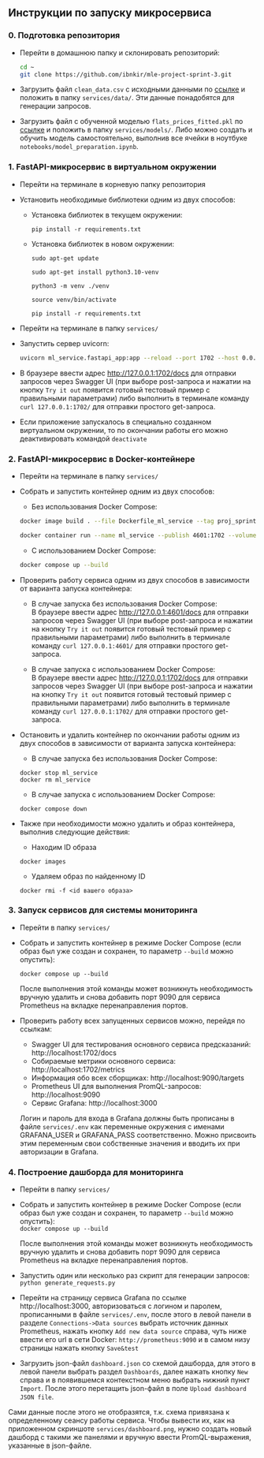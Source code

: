 ## Инструкции по запуску микросервиса

### 0. Подготовка репозитория
- Перейти в домашнюю папку и склонировать репозиторий:
    ```bash
    cd ~
    git clone https://github.com/ibnkir/mle-project-sprint-3.git
    ```

- Загрузить файл `clean_data.csv` с исходными данными по [ссылке](https://disk.yandex.ru/d/OIInLdG4dZMVZA) и положить в папку `services/data/`. Эти данные понадобятся для генерации запросов.

- Загрузить файл с обученной моделью `flats_prices_fitted.pkl` 
по [ссылке](https://disk.yandex.ru/d/Ce6MX9OaWiyOKA) и положить в папку `services/models/`. 
Либо можно создать и обучить модель самостоятельно, выполнив все ячейки в ноутбуке 
`notebooks/model_preparation.ipynb`. 


### 1. FastAPI-микросервис в виртуальном окружении
- Перейти на терминале в корневую папку репозитория
    
- Установить необходимые библиотеки одним из двух способов:

    - Установка библиотек в текущем окружении:<br>
        ```
        pip install -r requirements.txt
        ```

    - Установка библиотек в новом окружении:<br>
        ```
        sudo apt-get update
        
        sudo apt-get install python3.10-venv
        
        python3 -m venv ./venv
        
        source venv/bin/activate
        
        pip install -r requirements.txt
        ```

- Перейти на терминале в папку `services/`
    
- Запустить сервер uvicorn:
   ```bash
   uvicorn ml_service.fastapi_app:app --reload --port 1702 --host 0.0.0.0
   ```

- В браузере ввести адрес http://127.0.0.1:1702/docs для отправки запросов через Swagger UI
(при выборе post-запроса и нажатии на кнопку `Try it out` появится готовый тестовый пример с правильными параметрами) либо выполнить в терминале команду `curl 127.0.0.1:1702/` для отправки простого get-запроса.

- Если приложение запускалось в специально созданном виртуальном окружении, 
то по окончании работы его можно деактивировать командой `deactivate`

### 2. FastAPI-микросервис в Docker-контейнере
- Перейти на терминале в папку `services/`

- Собрать и запустить контейнер одним из двух способов:

    - Без использования Docker Compose:<br>
    ```bash
    docker image build . --file Dockerfile_ml_service --tag proj_sprint3:ml_service
    
    docker container run --name ml_service --publish 4601:1702 --volume=./models:/price_app/models --env-file .env proj_sprint3:ml_service
    ```

    - С использованием Docker Compose:<br>
    ```bash
    docker compose up --build
    ```

- Проверить работу сервиса одним из двух способов в зависимости от варианта запуска контейнера:

    - В случае запуска без использования Docker Compose:<br>
    В браузере ввести адрес http://127.0.0.1:4601/docs для отправки запросов через Swagger UI 
    (при выборе post-запроса и нажатии на кнопку `Try it out` появится готовый тестовый пример с правильными параметрами) либо выполнить в терминале команду `curl 127.0.0.1:4601/` для отправки простого get-запроса.

    - В случае запуска с использованием Docker Compose:<br>
    В браузере ввести адрес http://127.0.0.1:1702/docs для отправки запросов через Swagger UI 
    (при выборе post-запроса и нажатии на кнопку `Try it out` появится готовый тестовый пример с правильными параметрами) либо выполнить в терминале команду `curl 127.0.0.1:1702/` для отправки простого get-запроса.

- Остановить и удалить контейнер по окончании работы одним из двух способов
в зависимости от варианта запуска контейнера:

    - В случае запуска без использования Docker Compose:<br>
    ```
    docker stop ml_service
    docker rm ml_service
    ```

    - В случае запуска с использованием Docker Compose:<br>
    ```
    docker compose down
    ```

- Также при необходимости можно удалить и образ контейнера, выполнив следующие действия:
    - Находим ID образа
    ```
    docker images
    ```
    
    - Удаляем образ по найденному ID
    ```
    docker rmi -f <id вашего образа>
    ```

### 3. Запуск сервисов для системы мониторинга
- Перейти в папку `services/`

- Собрать и запустить контейнер в режиме Docker Compose 
(если образ был уже создан и сохранен, то параметр `--build` можно опустить):<br>
    ```
    docker compose up --build
    ```
    
    После выполнения этой команды может возникнуть необходимость вручную удалить и снова добавить порт 9090 для сервиса Prometheus на вкладке перенаправления портов.

- Проверить работу всех запущенных сервисов можно, перейдя по ссылкам:
    - Swagger UI для тестирования основного сервиса предсказаний: http://localhost:1702/docs
    - Собираемые метрики основного сервиса: http://localhost:1702/metrics
    - Информация обо всех сборщиках: http://localhost:9090/targets
    - Prometheus UI для выполнения PromQL-запросов: http://localhost:9090
    - Сервис Grafana: http://localhost:3000

    Логин и пароль для входа в Grafana должны быть прописаны в файле `services/.env` 
    как переменные окружения с именами GRAFANA_USER и GRAFANA_PASS соответственно.
    Можно присвоить этим переменным свои собственные значения и вводить их при авторизации в Grafana. 

### 4. Построение дашборда для мониторинга
- Перейти в папку `services/`

- Собрать и запустить контейнер в режиме Docker Compose
(если образ был уже создан и сохранен, то параметр `--build` можно опустить):<br>
    ```docker compose up --build```
    
    После выполнения этой команды может возникнуть необходимость вручную удалить и снова добавить порт 9090 для сервиса Prometheus на вкладке перенаправления портов.

- Запустить один или несколько раз скрипт для генерации запросов:<br>
    ```python generate_requests.py```
    
- Перейти на страницу сервиса Grafana по ссылке http://localhost:3000, 
авторизоваться с логином и паролем, прописанными в файле `services/.env`,
после этого в левой панели в разделе `Connections->Data sources` выбрать источник данных Prometheus,
нажать кнопку `Add new data source` справа, 
чуть ниже ввести его url в сети Docker: `http://prometheus:9090`
и в самом низу страницы нажать кнопку `Save&test`

- Загрузить json-файл `dashboard.json` со схемой дашборда, для этого в левой
панели выбрать раздел `Dashboards`, далее нажать кнопку `New` справа и в появившемся
контекстном меню выбрать нижний пункт `Import`. После этого перетащить json-файл в поле
`Upload dashboard JSON file`.

Сами данные после этого не отобразятся, т.к. схема привязана к определенному сеансу работы сервиса.
Чтобы вывести их, как на приложенном скриншоте `services/dashboard.png`, 
нужно создать новый дашборд с такими же панелями и вручную ввести PromQL-выражения, указанные в json-файле.
